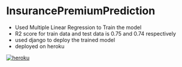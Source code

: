 # InsurancePremiumPrediction

- Used Multiple Linear Regression to Train the model
- R2 score for train data and test data is 0.75 and 0.74 respectively
- used django to deploy the trained model
- deployed on heroku

[![heroku](https://img.shields.io/badge/HerokuLink-000?style=for-the-badge&logo=ko-fi&logoColor=white)](https://mlpredictionsapp.herokuapp.com/)
